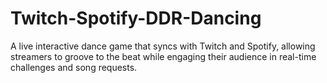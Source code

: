 # Twitch-Spotify-DDR-Dancing
A live interactive dance game that syncs with Twitch and Spotify, allowing streamers to groove to the beat while engaging their audience in real-time challenges and song requests.
